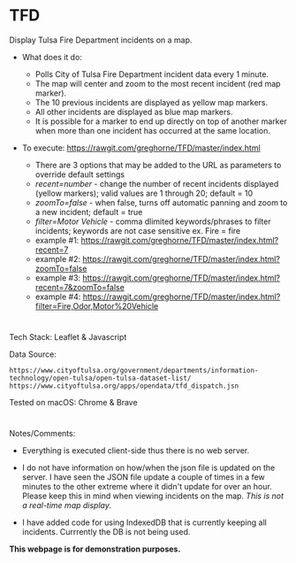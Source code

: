 # TFD

Display Tulsa Fire Department incidents on a map.

* What does it do:

    * Polls City of Tulsa Fire Department incident data every 1 minute.
    * The map will center and zoom to the most recent incident (red map marker).
    * The 10 previous incidents are displayed as yellow map markers.
    * All other incidents are displayed as blue map markers.
    * It is possible for a marker to end up directly on top of another marker when more than one incident has occurred at the same location.

* To execute: https://rawgit.com/greghorne/TFD/master/index.html
    - There are 3 options that may be added to the URL as parameters to override default settings
    - _recent=number_ - change the number of recent incidents displayed (yellow markers); valid values are 1 through 20; default = 10
    - _zoomTo=false_ - when false, turns off automatic panning and zoom to a new incident; default = true
    - _filter=Motor Vehicle_  - comma dlimited keywords/phrases to filter incidents; keywords are not case sensitive ex. Fire = fire
    - example #1: https://rawgit.com/greghorne/TFD/master/index.html?recent=7
    - example #2: https://rawgit.com/greghorne/TFD/master/index.html?zoomTo=false
    - example #3: https://rawgit.com/greghorne/TFD/master/index.html?recent=7&zoomTo=false
    - example #4: https://rawgit.com/greghorne/TFD/master/index.html?filter=Fire,Odor,Motor%20Vehicle

#

Tech Stack: Leaflet & Javascript

Data Source: 

    https://www.cityoftulsa.org/government/departments/information-technology/open-tulsa/open-tulsa-dataset-list/
    https://www.cityoftulsa.org/apps/opendata/tfd_dispatch.jsn

Tested on macOS: Chrome & Brave

#

Notes/Comments:

* Everything is executed client-side thus there is no web server.

* I do not have information on how/when the json file is updated on the server.  I have seen the JSON file update a couple of times in a few minutes to the other extreme where it didn't update for over an hour.  Please keep this in mind when viewing incidents on the map.  _This is not a real-time map display_.

* I have added code for using IndexedDB that is currently keeping all incidents.  Currrently the DB is not being used.  

**This webpage is for demonstration purposes.**




